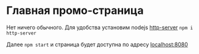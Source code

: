 # Главная промо-страница

Нет ничего обычного. Для удобства установим nodejs [http-server](https://www.npmjs.com/package/http-server) `npm i http-server`

Далее `npm start` и страница будет доступна по адресу [localhost:8080](http://localhost:8080)